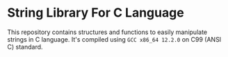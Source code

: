 # String Library For C Language
This repository contains structures and functions to easily manipulate strings in C language. It's compiled using `GCC x86_64 12.2.0` on C99 (ANSI C) standard.